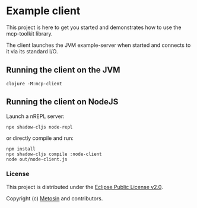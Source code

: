 # Example client

This project is here to get you started and demonstrates how to use the mcp-toolkit library.

The client launches the JVM example-server when started and connects to it via its standard I/O.

## Running the client on the JVM

```shell
clojure -M:mcp-client
```

## Running the client on NodeJS

Launch a nREPL server:
```shell
npx shadow-cljs node-repl
```

or directly compile and run:
```shell
npm install
npx shadow-cljs compile :node-client
node out/node-client.js
```

### License

This project is distributed under the [Eclipse Public License v2.0](../LICENSE.txt).

Copyright (c) [Metosin](https://metosin.fi) and contributors.
